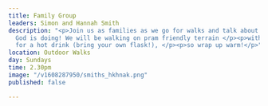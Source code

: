 ```yaml
---
title: Family Group
leaders: Simon and Hannah Smith
description: "<p>Join us as families as we go for walks and talk about life and </p><p>all
  God is doing! We will be walking on pram friendly terrain </p><p>with a stop off
  for a hot drink (bring your own flask!), </p><p>so wrap up warm!</p>"
location: Outdoor Walks
day: Sundays
time: 2.30pm
image: "/v1608287950/smiths_hkhnak.png"
published: false

---
```

